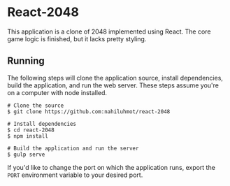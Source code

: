 # React-2048

This application is a clone of 2048 implemented using React.
The core game logic is finished, but it lacks pretty styling.

## Running

The following steps will clone the application source, install dependencies, build the application, and run the web server.
These steps assume you're on a computer with node installed.

```shell
# Clone the source
$ git clone https://github.com:nahiluhmot/react-2048

# Install dependencies
$ cd react-2048
$ npm install

# Build the application and run the server
$ gulp serve
```

If you'd like to change the port on which the application runs, export the `PORT` environment variable to your desired port.
